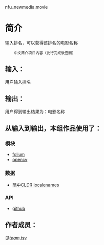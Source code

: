 nfu_newmedia.movie

	
# 简介 
输入排名，可以获得该排名的电影名称


		中文简介项目内容（此行完成後应删）

## 输入：
用户输入排名
## 输出：
用户得到输出结果为：电影名称
## 从输入到输出，本组作品使用了：
### 模块
* [folium](https://github.com/python-visualization/folium)
* [opencv](http://opencv.org/)
### 数据
* [简中CLDR localenames](https://github.com/unicode-cldr/cldr-localenames-modern/blob/master/main/zh-Hans/territories.json)
### API
* [github](https://api.github.com/)

## 作者成员：
见[_team_.tsv](_team_/_team_.tsv)


		
